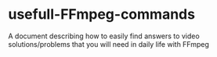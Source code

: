 # usefull-FFmpeg-commands
A document describing how to easily find answers to video solutions/problems that you will need in daily life with FFmpeg
